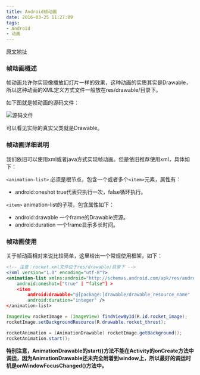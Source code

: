 ```yaml
---
title: Android帧动画
date: 2016-03-25 11:27:09
tags:
- Android
- 动画
---
```


[原文地址](http://blog.csdn.net/yanbober/article/details/46481171)

### 帧动画概述

帧动画允许你实现像播放幻灯片一样的效果，这种动画的实质其实是Drawable，所以这种动画的XML定义方式文件一般放在res/drawable/目录下。

如下图就是帧动画的源码文件：

<!--more-->

![源码文件](http://7q5ctm.com1.z0.glb.clouddn.com/%E5%B8%A7%E5%8A%A8%E7%94%BB-1.png)

可以看见实际的真实父类就是Drawable。

### 帧动画详细说明

我们依旧可以使用xml或者java方式实现帧动画。但是依旧推荐使用xml，具体如下：

`<animation-list>` 必须是根节点，包含一个或者多个`<item>`元素，属性有：

- android:oneshot true代表只执行一次，false循环执行。

`<item>` animation-list的子项，包含属性如下：

- android:drawable 一个frame的Drawable资源。
- android:duration 一个frame显示多长时间。

### 帧动画使用

关于帧动画相对来说比较简单，这里给出一个常规使用框架，如下：

```xml
<!-- 注意：rocket.xml文件位于res/drawable/目录下 -->
<?xml version="1.0" encoding="utf-8"?>
<animation-list xmlns:android="http://schemas.android.com/apk/res/android"
    android:oneshot=["true" | "false"] >
    <item
        android:drawable="@[package:]drawable/drawable_resource_name"
        android:duration="integer" />
</animation-list>
```

```java
ImageView rocketImage = (ImageView) findViewById(R.id.rocket_image);
rocketImage.setBackgroundResource(R.drawable.rocket_thrust);

rocketAnimation = (AnimationDrawable) rocketImage.getBackground();
rocketAnimation.start();
```

**特别注意，AnimationDrawable的start()方法不能在Activity的onCreate方法中调运，因为AnimationDrawable还未完全附着到window上，所以最好的调运时机是onWindowFocusChanged()方法中。**
